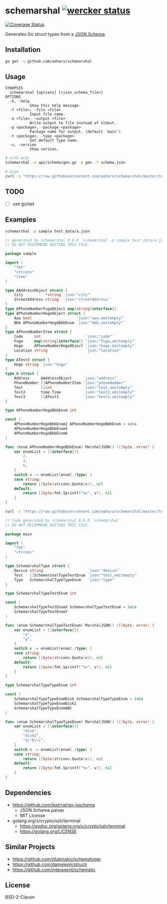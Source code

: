 # schemarshal [![wercker status](https://app.wercker.com/status/ebb1f8ec249177acd0d47bd8a6a59dd2/s/master "wercker status")](https://app.wercker.com/project/byKey/ebb1f8ec249177acd0d47bd8a6a59dd2)

[![Coverage Status](https://coveralls.io/repos/github/aaharu/schemarshal/badge.svg)](https://coveralls.io/github/aaharu/schemarshal)

Generates Go struct types from a [JSON Schema](http://json-schema.org/).

## Installation

```bash
go get -u github.com/aaharu/schemarshal
```

## Usage

```
SYNOPSIS
  schemarshal [options] [<json_schema_file>]
OPTIONS
  -h, -help
           Show this help message.
  -f <file>, -file <file>
           Input file name.
  -o <file>, -output <file>
           Write output to file instead of stdout.
  -p <package>, -package <package>
           Package name for output. (default `main`)
  -t <package>, -type <package>
           Set default Type name.
  -v, -version
           Show version.
```

```bash
# with args
schemarshal -o api/schema/gen.go -p gen -f schema.json

# pipe
curl -s "https://raw.githubusercontent.com/aaharu/schemarshal/master/test_data/disk.json" | schemarshal
```

## TODO

- [ ] use go/ast

## Examples

```bash
schemarshal -p sample test_data/a.json
```
```go
// generated by schemarshal 0.6.0 `schemarshal -p sample test_data/a.json`
// DO NOT RECOMMEND EDITING THIS FILE.

package sample

import (
	"fmt"
	"strconv"
	"time"
)

type AAddressObject struct {
	City          *string `json:"city"`
	StreetAddress string  `json:"streetAddress"`
}
type APhoneNumberFugaObject map[string]interface{}
type APhoneNumberHogeObject struct {
	Aaa bool                    `json:"aaa,omitempty"`
	Bbb APhoneNumberHogeBbbEnum `json:"bbb,omitempty"`
}
type APhoneNumberItem struct {
	Code     int                    `json:"code"`
	Fuga     map[string]interface{} `json:"fuga,omitempty"`
	Hoge     APhoneNumberHogeObject `json:"hoge,omitempty"`
	Location string                 `json:"location"`
}
type ATest3 struct {
	Hoge string `json:"hoge"`
}
type A struct {
	Address     AAddressObject     `json:"address"`
	PhoneNumber []APhoneNumberItem `json:"phoneNumber"`
	Test        []int              `json:"test,omitempty"`
	Test2       time.Time          `json:"test2,omitempty"`
	Test3       []ATest3           `json:"test3,omitempty"`
}

type APhoneNumberHogeBbbEnum int

const (
	APhoneNumberHogeBbbEnum2 APhoneNumberHogeBbbEnum = iota
	APhoneNumberHogeBbbEnum4
	APhoneNumberHogeBbbEnum6
)

func (enum APhoneNumberHogeBbbEnum) MarshalJSON() ([]byte, error) {
	var enumList = []interface{}{
		2,
		4,
		6,
	}
	switch v := enumList[enum].(type) {
	case string:
		return []byte(strconv.Quote(v)), nil
	default:
		return []byte(fmt.Sprintf("%v", v)), nil
	}
}

```

```bash
curl -s "https://raw.githubusercontent.com/aaharu/schemarshal/master/test_data/disk.json" | schemarshal
```
```go
// Code generated by schemarshal 0.6.0 `schemarshal`
// DO NOT RECOMMEND EDITING THIS FILE.

package main

import (
	"fmt"
	"strconv"
)

type SchemarshalType struct {
	Device string                    `json:"device"`
	Test   []SchemarshalTypeTestEnum `json:"test,omitempty"`
	Type   SchemarshalTypeTypeEnum   `json:"type"`
}

type SchemarshalTypeTestEnum int

const (
	SchemarshalTypeTestEnumX SchemarshalTypeTestEnum = iota
	SchemarshalTypeTestEnumY
)

func (enum SchemarshalTypeTestEnum) MarshalJSON() ([]byte, error) {
	var enumList = []interface{}{
		"x",
		"y",
	}
	switch v := enumList[enum].(type) {
	case string:
		return []byte(strconv.Quote(v)), nil
	default:
		return []byte(fmt.Sprintf("%v", v)), nil
	}
}

type SchemarshalTypeTypeEnum int

const (
	SchemarshalTypeTypeEnumDisk SchemarshalTypeTypeEnum = iota
	SchemarshalTypeTypeEnumDisk2
	SchemarshalTypeTypeEnumABC
)

func (enum SchemarshalTypeTypeEnum) MarshalJSON() ([]byte, error) {
	var enumList = []interface{}{
		"disk",
		"disk2",
		"a\"b\\c",
	}
	switch v := enumList[enum].(type) {
	case string:
		return []byte(strconv.Quote(v)), nil
	default:
		return []byte(fmt.Sprintf("%v", v)), nil
	}
}

```

## Dependencies

* https://github.com/lestrrat/go-jsschema
  - JSON Schema parser
  - MIT License
* golang.org/x/crypto/ssh/terminal
  - https://godoc.org/golang.org/x/crypto/ssh/terminal
  - https://golang.org/LICENSE

## Similar Projects

* https://github.com/idubinskiy/schematyper
* https://github.com/dameleon/structr
* https://github.com/interagent/schematic

## License

BSD-2-Clause
